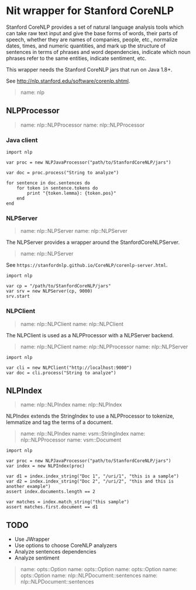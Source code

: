 # Nit wrapper for Stanford CoreNLP

Stanford CoreNLP provides a set of natural language analysis tools which can take
raw text input and give the base forms of words, their parts of speech, whether
they are names of companies, people, etc., normalize dates, times, and numeric
quantities, and mark up the structure of sentences in terms of phrases and word
dependencies, indicate which noun phrases refer to the same entities, indicate
sentiment, etc.

This wrapper needs the Stanford CoreNLP jars that run on Java 1.8+.

See http://nlp.stanford.edu/software/corenlp.shtml.

> name: nlp

## NLPProcessor

> name: nlp::NLPProcessor
> name: nlp::NLPProcessor

### Java client

~~~nit
import nlp

var proc = new NLPJavaProcessor("path/to/StanfordCoreNLP/jars")

var doc = proc.process("String to analyze")

for sentence in doc.sentences do
	for token in sentence.tokens do
		print "{token.lemma}: {token.pos}"
	end
end
~~~

### NLPServer

> name: nlp::NLPServer
> name: nlp::NLPServer

The NLPServer provides a wrapper around the StanfordCoreNLPServer.

> name: nlp::NLPServer

See `https://stanfordnlp.github.io/CoreNLP/corenlp-server.html`.

~~~nit
import nlp

var cp = "/path/to/StanfordCoreNLP/jars"
var srv = new NLPServer(cp, 9000)
srv.start
~~~

### NLPClient

> name: nlp::NLPClient
> name: nlp::NLPClient

The NLPClient is used as a NLPProcessor with a NLPServer backend.

> name: nlp::NLPClient
> name: nlp::NLPProcessor
> name: nlp::NLPServer

~~~nit
import nlp

var cli = new NLPClient("http://localhost:9000")
var doc = cli.process("String to analyze")
~~~

## NLPIndex

> name: nlp::NLPIndex
> name: nlp::NLPIndex

NLPIndex extends the StringIndex to use a NLPProcessor to tokenize, lemmatize and
tag the terms of a document.

> name: nlp::NLPIndex
> name: vsm::StringIndex
> name: nlp::NLPProcessor
> name: vsm::Document

~~~nit
import nlp

var proc = new NLPJavaProcessor("path/to/StanfordCoreNLP/jars")
var index = new NLPIndex(proc)

var d1 = index.index_string("Doc 1", "/uri/1", "this is a sample")
var d2 = index.index_string("Doc 2", "/uri/2", "this and this is another example")
assert index.documents.length == 2

var matches = index.match_string("this sample")
assert matches.first.document == d1
~~~

## TODO

* Use JWrapper
* Use options to choose CoreNLP analyzers
* Analyze sentences dependencies
* Analyze sentiment

> name: opts::Option
> name: opts::Option
> name: opts::Option
> name: opts::Option
> name: nlp::NLPDocument::sentences
> name: nlp::NLPDocument::sentences


